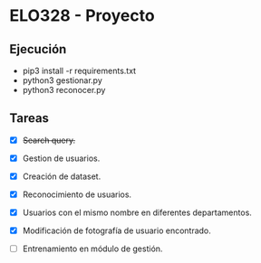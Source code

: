 # ELO328 - Proyecto

## Ejecución
- pip3 install -r requirements.txt
- python3 gestionar.py
- python3 reconocer.py

## Tareas
- [x] ~~Search query.~~
- [x] Gestion de usuarios.
- [x] Creación de dataset.
- [x] Reconocimiento de usuarios.
- [x] Usuarios con el mismo nombre en diferentes departamentos.
- [x] Modificación de fotografía de usuario encontrado.
- [ ] Entrenamiento en módulo de gestión.

